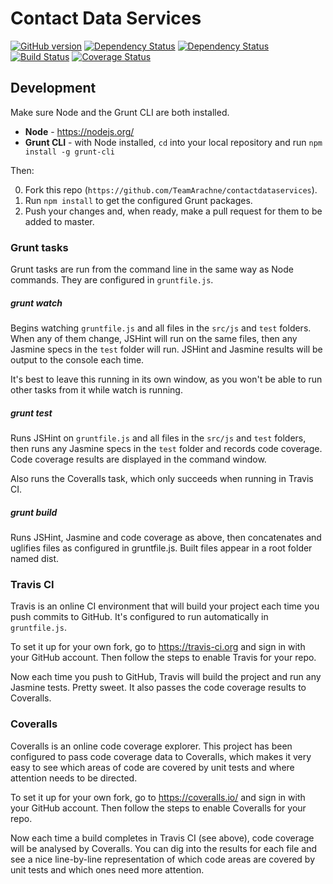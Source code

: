# Contact Data Services

[![GitHub version](https://badge.fury.io/gh/TeamArachne%2Fcontactdataservices.svg)](http://badge.fury.io/gh/TeamArachne%2Fcontactdataservices)
[![Dependency Status](https://david-dm.org/TeamArachne/contactdataservices.svg)](https://david-dm.org/TeamArachne/contactdataservices)
[![Dependency Status](https://david-dm.org/TeamArachne/contactdataservices/dev-status.svg)](https://david-dm.org/TeamArachne/contactdataservices#info=devDependencies)
[![Build Status](https://travis-ci.org/TeamArachne/contactdataservices.svg?branch=master)](https://travis-ci.org/TeamArachne/contactdataservices)
[![Coverage Status](https://coveralls.io/repos/TeamArachne/contactdataservices/badge.svg?branch=master&service=github)](https://coveralls.io/github/TeamArachne/contactdataservices?branch=master)

## Development

Make sure Node and the Grunt CLI are both installed.

- **Node** - https://nodejs.org/
- **Grunt CLI** - with Node installed, `cd` into your local repository and run `npm install -g grunt-cli`

Then:

0. Fork this repo (`https://github.com/TeamArachne/contactdataservices`).
0. Run `npm install` to get the configured Grunt packages.
0. Push your changes and, when ready, make a pull request for them to be added to master.

### Grunt tasks

Grunt tasks are run from the command line in the same way as Node commands. They are configured in `gruntfile.js`.

##### grunt watch

Begins watching `gruntfile.js` and all files in the `src/js` and `test` folders. When any of them change, JSHint will run on the same files, then any Jasmine specs in the `test` folder will run. JSHint and Jasmine results will be output to the console each time.

It's best to leave this running in its own window, as you won't be able to run other tasks from it while watch is running.

##### grunt test

Runs JSHint on `gruntfile.js` and all files in the `src/js` and `test` folders, then runs any Jasmine specs in the `test` folder and records code coverage. Code coverage results are displayed in the command window.

Also runs the Coveralls task, which only succeeds when running in Travis CI.

##### grunt build

Runs JSHint, Jasmine and code coverage as above, then concatenates and uglifies files as configured in gruntfile.js. Built files appear in a root folder named dist.

### Travis CI

Travis is an online CI environment that will build your project each time you push commits to GitHub. It's configured to run automatically in `gruntfile.js`.

To set it up for your own fork, go to https://travis-ci.org and sign in with your GitHub account. Then follow the steps to enable Travis for your repo.

Now each time you push to GitHub, Travis will build the project and run any Jasmine tests. Pretty sweet. It also passes the code coverage results to Coveralls.

### Coveralls

Coveralls is an online code coverage explorer. This project has been configured to pass code coverage data to Coveralls, which makes it very easy to see which areas of code are covered by unit tests and where attention needs to be directed.

To set it up for your own fork, go to https://coveralls.io/ and sign in with your GitHub account. Then follow the steps to enable Coveralls for your repo.

Now each time a build completes in Travis CI (see above), code coverage will be analysed by Coveralls. You can dig into the results for each file and see a nice line-by-line representation of which code areas are covered by unit tests and which ones need more attention.
